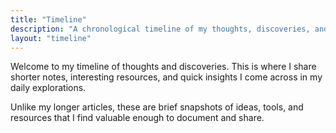 ```yaml
---
title: "Timeline"
description: "A chronological timeline of my thoughts, discoveries, and resources I've found online."
layout: "timeline"
---
```


Welcome to my timeline of thoughts and discoveries. This is where I share shorter notes, interesting resources, and quick insights I come across in my daily explorations.

Unlike my longer articles, these are brief snapshots of ideas, tools, and resources that I find valuable enough to document and share. 